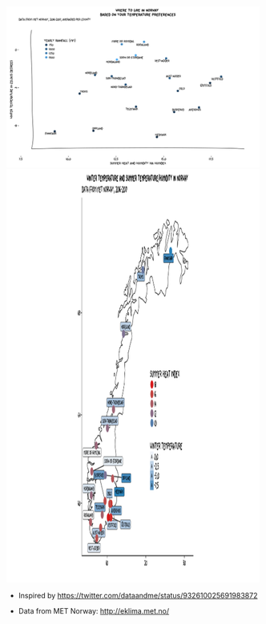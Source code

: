 

![](scatterplot.png)
<img src="map.png" alt="map of norway" width="1349px" height="826px">


* Inspired by https://twitter.com/dataandme/status/932610025691983872

* Data from MET Norway: http://eklima.met.no/
